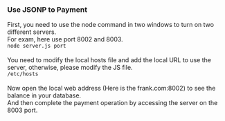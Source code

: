 ### Use JSONP to Payment
First, you need to use the node command in two windows to turn on two different servers.
<br>
For exam, here use port 8002 and 8003.<br>
`node server.js port`
<br><br>
You need to modify the local hosts file and add the local URL to use the server, otherwise, please modify the JS file.<br>
`/etc/hosts`
<br><br>
Now open the local web address (Here is the frank.com:8002) to see the balance in your database.<br>
And then complete the payment operation by accessing the server on the 8003 port.
